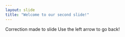 ```yaml
---
layout: slide
title: "Welcome to our second slide!"
---
```

Correction made to slide
Use the left arrow to go back!
